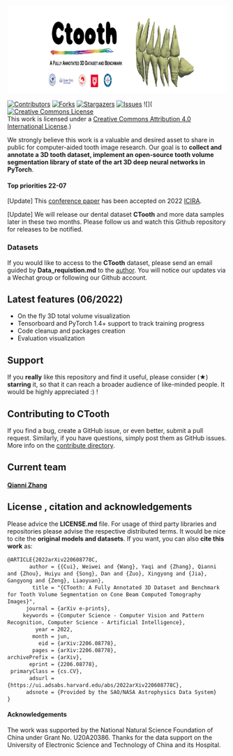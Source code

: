 <div align="center">
<img src="images/slogan.png" width=1000 height=200/>
</div>

[![Contributors][contributors-shield]][contributors-url]
[![Forks][forks-shield]][forks-url]
[![Stargazers][stars-shield]][stars-url]
[![Issues][issues-shield]][issues-url]
![](<a rel="license" href="http://creativecommons.org/licenses/by/4.0/"><img alt="Creative Commons License" style="border-width:0" src="https://i.creativecommons.org/l/by/4.0/88x31.png" /></a><br />This work is licensed under a <a rel="license" href="http://creativecommons.org/licenses/by/4.0/">Creative Commons Attribution 4.0 International License</a>.)

We strongly believe this work is a valuable and desired asset to share in public for computer-aided tooth image research. Our goal is to **collect and annotate a 3D tooth dataset, implement an open-source tooth volume segmentation library of state of the art 3D deep neural networks in PyTorch**.    
#### Top priorities 22-07
[Update] This [conference paper](https://arxiv.org/abs/2206.08778) has been accepted on 2022 [ICIRA](https://icira2022.org/camera-ready-submission/).

[Update] We will release our dental dataset **CTooth** and more data samples later in these two months. Please follow us and watch this Github repository for releases to be notified. 


### Datasets 
If you would like to access to the **CTooth** dataset, please send an email guided by **Data_requistion.md** to the [author](acw499@qmul.ac.uk). You will notice our updates via a Wechat group or following our Github account.

## Latest features (06/2022)

- On the fly 3D total volume visualization
- Tensorboard and PyTorch 1.4+ support to track training progress
- Code cleanup and packages creation
- Evaluation visualization


## Support 
If you **really** like this repository and find it useful, please consider (★) **starring** it, so that it can reach a broader audience of like-minded people. It would be highly appreciated :) !

## Contributing to CTooth
If you find a bug, create a GitHub issue, or even better, submit a pull request. Similarly, if you have questions, simply post them as GitHub issues. More info on the [contribute directory](./contribute/readme.md).

## Current team

#### [Qianni Zhang](https://github.com/QNZhang "Git page")

## License , citation and acknowledgements
Please advice the **LICENSE.md** file. For usage of third party libraries and repositories please advise the respective distributed terms. It would be nice to cite the **original models and datasets**. If you want, you can also **cite this work** as:

```
@ARTICLE{2022arXiv220608778C,
       author = {{Cui}, Weiwei and {Wang}, Yaqi and {Zhang}, Qianni and {Zhou}, Huiyu and {Song}, Dan and {Zuo}, Xingyong and {Jia}, Gangyong and {Zeng}, Liaoyuan},
        title = "{CTooth: A Fully Annotated 3D Dataset and Benchmark for Tooth Volume Segmentation on Cone Beam Computed Tomography Images}",
      journal = {arXiv e-prints},
     keywords = {Computer Science - Computer Vision and Pattern Recognition, Computer Science - Artificial Intelligence},
         year = 2022,
        month = jun,
          eid = {arXiv:2206.08778},
        pages = {arXiv:2206.08778},
archivePrefix = {arXiv},
       eprint = {2206.08778},
 primaryClass = {cs.CV},
       adsurl = {https://ui.adsabs.harvard.edu/abs/2022arXiv220608778C},
      adsnote = {Provided by the SAO/NASA Astrophysics Data System}
}

```

####  Acknowledgements
The work was supported by the  National Natural Science Foundation of China under Grant No. U20A20386. Thanks for the data support on the University of Electronic Science and Technology of China and its Hospital.


[contributors-shield]: https://img.shields.io/github/contributors/liangjiubujiu/CTooth.svg?style=flat-square
[contributors-url]: https://github.com/liangjiubujiu/CTooth/graphs/contributors
[forks-shield]: https://img.shields.io/github/forks/liangjiubujiu/CTooth.svg?style=flat-square
[forks-url]: https://github.com/liangjiubujiu/CTooth/network/members

[stars-shield]: https://img.shields.io/github/stars/liangjiubujiu/CTooth.svg?style=flat-square
[stars-url]: https://github.com/liangjiubujiu/CTooth/stargazers

[issues-shield]: https://img.shields.io/github/issues/liangjiubujiu/CTooth.svg?style=flat-square
[issues-url]: https://github.com/liangjiubujiu/CTooth/issues
